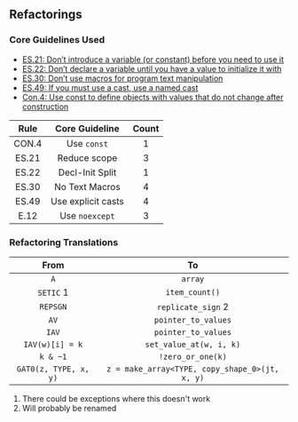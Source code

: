 ## Refactorings

### Core Guidelines Used
* [ES.21: Don’t introduce a variable (or constant) before you need to use it](https://isocpp.github.io/CppCoreGuidelines/CppCoreGuidelines.html#es21-dont-introduce-a-variable-or-constant-before-you-need-to-use-it)
* [ES.22: Don’t declare a variable until you have a value to initialize it with](https://isocpp.github.io/CppCoreGuidelines/CppCoreGuidelines#es22-dont-declare-a-variable-until-you-have-a-value-to-initialize-it-with)
* [ES.30: Don’t use macros for program text manipulation](https://isocpp.github.io/CppCoreGuidelines/CppCoreGuidelines#es30-dont-use-macros-for-program-text-manipulation)
* [ES.49: If you must use a cast, use a named cast](https://isocpp.github.io/CppCoreGuidelines/CppCoreGuidelines#es49-if-you-must-use-a-cast-use-a-named-cast)
* [Con.4: Use const to define objects with values that do not change after construction](https://isocpp.github.io/CppCoreGuidelines/CppCoreGuidelines#con4-use-const-to-define-objects-with-values-that-do-not-change-after-construction)

| Rule  |   Core Guideline   | Count |
| :---: | :----------------: | :---: |
| CON.4 |    Use `const`     |   1   |
| ES.21 |    Reduce scope    |   3   |
| ES.22 |  Decl-Init Split   |   1   |
| ES.30 |   No Text Macros   |   4   |
| ES.49 | Use explicit casts |   4   |
| E.12  |   Use `noexcept`   |   3   |

### Refactoring Translations

|         From          |                     To                     |
| :-------------------: | :----------------------------------------: |
|          `A`          |                  `array`                   |
|       `SETIC` 1       |               `item_count()`               |
|       `REPSGN`        |             `replicate_sign` 2             |
|         `AV`          |            `pointer_to_values`             |
|         `IAV`         |            `pointer_to_values`             |
|    `IAV(w)[i] = k`    |          `set_value_at(w, i, k)`           |
|       `k & ~1`        |             `!zero_or_one(k)`              |
| `GAT0(z, TYPE, x, y)` | `z = make_array<TYPE, copy_shape_0>(jt, x, y)` |

1. There could be exceptions where this doesn't work
2. Will probably be renamed

